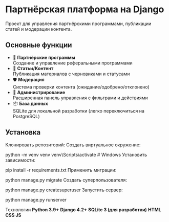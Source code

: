 # Партнёрская платформа на Django

Проект для управления партнёрскими программами, публикации статей и модерации контента.

## Основные функции
- 🚀 **Партнёрские программы**  
  Создание и управление реферальными программами
- 📝 **Статьи/Контент**  
  Публикация материалов с черновиками и статусами
- 🛡 **Модерация**  
  Система проверки контента (ожидание/одобрено/отклонено)
- 👑 **Администрирование**  
  Расширенная панель управления с фильтрами и действиями
- 📦 **База данных**  
  SQLite для локальной разработки (легко переключиться на PostgreSQL)

## Установка
Клонировать репозиторий:
Создать виртуальное окружение:

python -m venv venv
venv\Scripts\activate    # Windows
Установить зависимости:

pip install -r requirements.txt
Применить миграции:

python manage.py migrate
Создать суперпользователя:

python manage.py createsuperuser
Запустить сервер:

python manage.py runserver

Технологии
**Python 3.9+**
**Django 4.2+**
**SQLite 3 (для разработки)**
**HTML CSS JS**
